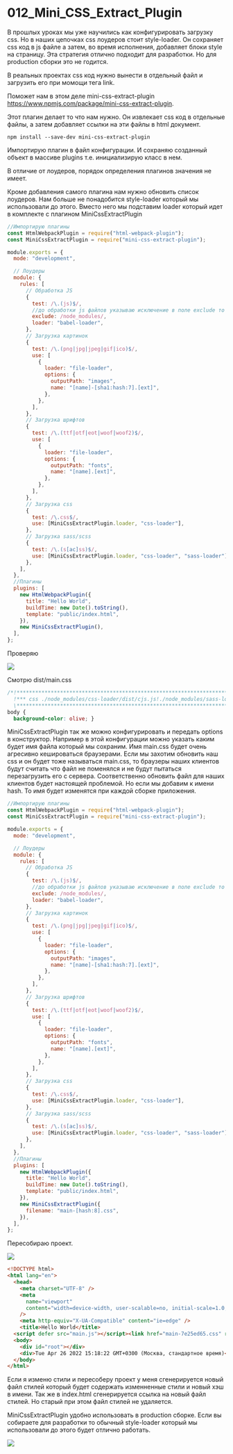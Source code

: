# 012_Mini_CSS_Extract_Plugin

В прошлых уроках мы уже научились как конфигурировать загрузку css. Но в наших цепочках css лоудеров стоит style-loader. Он сохраняет css код в js файле а затем, во время исполнения, добавляет блоки style на страницу. Эта стратегия отлично подходит для разработки. Но для production сборки это не годится.

В реальных проектах css код нужно вынести в отдельный файл и загрузить его при момощи тега link.

Поможет нам в этом деле mini-css-extract-plugin <https://www.npmjs.com/package/mini-css-extract-plugin>.

Этот плагин делает то что нам нужно. Он извлекает css код в отдельные файлы, а затем добавляет ссылки на эти файлы в html документ.

```shell
npm install --save-dev mini-css-extract-plugin
```

Импортирую плагин в файл конфигурации. И сохраняю созданный объект в массиве plugins т.е. инициализирую класс в нем.

В отличие от лоудеров, порядок определения плагинов значения не имеет.

Кроме добавления самого плагина нам нужно обновить список лоудеров. Нам больше не понадобится style-loader который мы использовали до этого. Вместо него мы подставим loader который идет в комплекте с плагином MiniCssExtractPlugin

```js
//Импортирую плагины
const HtmlWebpackPlugin = require("html-webpack-plugin");
const MiniCssExtractPlugin = require("mini-css-extract-plugin");

module.exports = {
  mode: "development",

  // Лоудеры
  module: {
    rules: [
      // Обработка JS
      {
        test: /\.(js)$/,
        //до обработки js файлов указываю исключение в поле exclude то что не нежно обрабатывать
        exclude: /node_modules/,
        loader: "babel-loader",
      },
      // Загрузка картинок
      {
        test: /\.(png|jpg|jpeg|gif|ico)$/,
        use: [
          {
            loader: "file-loader",
            options: {
              outputPath: "images",
              name: "[name]-[sha1:hash:7].[ext]",
            },
          },
        ],
      },
      // Загрузка шрифтов
      {
        test: /\.(ttf|otf|eot|woof|woof2)$/,
        use: [
          {
            loader: "file-loader",
            options: {
              outputPath: "fonts",
              name: "[name].[ext]",
            },
          },
        ],
      },
      // Загрузка css
      {
        test: /\.css$/,
        use: [MiniCssExtractPlugin.loader, "css-loader"],
      },
      // Загрузка sass/scss
      {
        test: /\.(s[ac]ss)$/,
        use: [MiniCssExtractPlugin.loader, "css-loader", "sass-loader"],
      },
    ],
  },
  //Плагины
  plugins: [
    new HtmlWebpackPlugin({
      title: "Hello World",
      buildTime: new Date().toString(),
      template: "public/index.html",
    }),
    new MiniCssExtractPlugin(),
  ],
};

```

Проверяю

![](img/001.jpg)

Смотрю dist/main.css

```css
/*!********************************************************************************************************!*\
  !*** css ./node_modules/css-loader/dist/cjs.js!./node_modules/sass-loader/dist/cjs.js!./src/main.scss ***!
  \********************************************************************************************************/
body {
  background-color: olive; }


```

MiniCssExtractPlugin так же можно конфигурировать и передать options в конструктор. Например в этой конфигурации можно указать каким будет имя файла который мы сохраним. Имя main.css будет очень агресивно кешироваться браузерами. Если мы захотим обновить наш css и он будет тоже называться main.css, то браузеры наших клиентов будут считать что файл не поменялся и не будут пытаться перезагрузить его с сервера. Соответственно обновить файл для наших клиентов будет настоящей проблемой. Но если мы добавим к имени hash. То имя будет изменятся при каждой сборке приложения.

```js
//Импортирую плагины
const HtmlWebpackPlugin = require("html-webpack-plugin");
const MiniCssExtractPlugin = require("mini-css-extract-plugin");

module.exports = {
  mode: "development",

  // Лоудеры
  module: {
    rules: [
      // Обработка JS
      {
        test: /\.(js)$/,
        //до обработки js файлов указываю исключение в поле exclude то что не нежно обрабатывать
        exclude: /node_modules/,
        loader: "babel-loader",
      },
      // Загрузка картинок
      {
        test: /\.(png|jpg|jpeg|gif|ico)$/,
        use: [
          {
            loader: "file-loader",
            options: {
              outputPath: "images",
              name: "[name]-[sha1:hash:7].[ext]",
            },
          },
        ],
      },
      // Загрузка шрифтов
      {
        test: /\.(ttf|otf|eot|woof|woof2)$/,
        use: [
          {
            loader: "file-loader",
            options: {
              outputPath: "fonts",
              name: "[name].[ext]",
            },
          },
        ],
      },
      // Загрузка css
      {
        test: /\.css$/,
        use: [MiniCssExtractPlugin.loader, "css-loader"],
      },
      // Загрузка sass/scss
      {
        test: /\.(s[ac]ss)$/,
        use: [MiniCssExtractPlugin.loader, "css-loader", "sass-loader"],
      },
    ],
  },
  //Плагины
  plugins: [
    new HtmlWebpackPlugin({
      title: "Hello World",
      buildTime: new Date().toString(),
      template: "public/index.html",
    }),
    new MiniCssExtractPlugin({
      filename: "main-[hash:8].css",
    }),
  ],
};

```

Пересобираю проект.

![](img/002.jpg)

```html
<!DOCTYPE html>
<html lang="en">
  <head>
    <meta charset="UTF-8" />
    <meta
      name="viewport"
      content="width=device-width, user-scalable=no, initial-scale=1.0, maximum-scale=1.0, minimum-scale=1.0"
    />
    <meta http-equiv="X-UA-Compatible" content="ie=edge" />
    <title>Hello World</title>
  <script defer src="main.js"></script><link href="main-7e25ed65.css" rel="stylesheet"></head>
  <body>
    <div id="root"></div>
    <div>Tue Apr 26 2022 15:18:22 GMT+0300 (Москва, стандартное время)</div>
  </body>
</html>

```

Если я изменю стили и пересоберу проект у меня сгенерируется новый файл стилей который будет содержать изменненные стили и новый хэш в имени. Так же в index.html сгенерируется ссылка на новый файл стилей. Но старый при этом файл стилей не удаляется.

MiniCssExtractPlugin удобно использовать в production сборке. Если вы собираете для разработки то обычный style-loader который мы использовали до этого будет отлично работать.

![](img/003.jpg)





